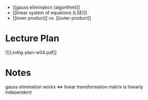 
- [[gauss elimination (algorithm)]]
- [[linear system of equations (LSE)]]
- [[inner product]] vs. [[outer product]]

# Lecture Plan

![[LinAlg-plan-w04.pdf]]


# Notes

gauss elimination works $\iff$ linear transformation matrix is linearly independent


